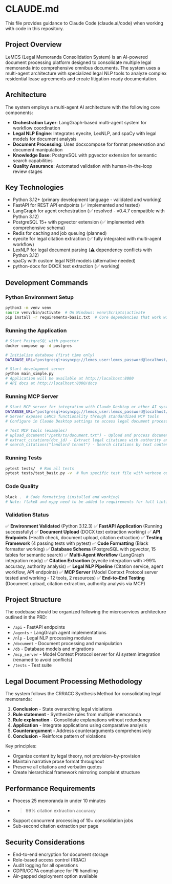 # CLAUDE.md

This file provides guidance to Claude Code (claude.ai/code) when working with code in this repository.

## Project Overview

LeMCS (Legal Memoranda Consolidation System) is an AI-powered document processing platform designed to consolidate multiple legal memoranda into comprehensive omnibus documents. The system uses a multi-agent architecture with specialized legal NLP tools to analyze complex residential lease agreements and create litigation-ready documentation.

## Architecture

The system employs a multi-agent AI architecture with the following core components:
- **Orchestration Layer**: LangGraph-based multi-agent system for workflow coordination
- **Legal NLP Engine**: Integrates eyecite, LexNLP, and spaCy with legal models for document analysis
- **Document Processing**: Uses docxcompose for format preservation and document manipulation
- **Knowledge Base**: PostgreSQL with pgvector extension for semantic search capabilities
- **Quality Assurance**: Automated validation with human-in-the-loop review stages

## Key Technologies

- Python 3.12+ (primary development language - validated and working)
- FastAPI for REST API endpoints (✅ implemented and tested)
- LangGraph for agent orchestration (✅ resolved - v0.4.7 compatible with Python 3.12)
- PostgreSQL 15+ with pgvector extension (✅ implemented with comprehensive schema)
- Redis for caching and job queuing (planned)
- eyecite for legal citation extraction (✅ fully integrated with multi-agent workflow)
- LexNLP for legal document parsing (⚠️ dependency conflicts with Python 3.12)
- spaCy with custom legal NER models (alternative needed)
- python-docx for DOCX text extraction (✅ working)

## Development Commands

### Python Environment Setup
```bash
python3 -m venv venv
source venv/bin/activate  # On Windows: venv\Scripts\activate
pip install -r requirements-basic.txt  # Core dependencies that work with Python 3.12
```

### Running the Application
```bash
# Start PostgreSQL with pgvector
docker compose up -d postgres

# Initialize database (first time only)
DATABASE_URL="postgresql+asyncpg://lemcs_user:lemcs_password@localhost/lemcs" python scripts/init_database.py

# Start development server
python main_simple.py
# Application will be available at http://localhost:8000
# API docs at http://localhost:8000/docs
```

### Running MCP Server
```bash
# Start MCP server for integration with Claude Desktop or other AI systems
DATABASE_URL="postgresql+asyncpg://lemcs_user:lemcs_password@localhost/lemcs" python mcp_server/server.py
# Server exposes LeMCS functionality through standardized MCP tools
# Configure in Claude Desktop settings to access legal document processing tools

# Test MCP tools (examples)
# upload_document("/path/to/document.txt") - Upload and process documents
# extract_citations(doc_id) - Extract legal citations with authority analysis
# search_citations("landlord tenant") - Search citations by text content
```

### Running Tests
```bash
pytest tests/  # Run all tests
pytest tests/test_basic.py -v  # Run specific test file with verbose output
```

### Code Quality
```bash
black .  # Code formatting (installed and working)
# Note: flake8 and mypy need to be added to requirements for full linting
```

### Validation Status
✅ **Environment Validated** (Python 3.12.3)
✅ **FastAPI Application** (Running successfully)
✅ **Document Upload** (DOCX text extraction working)
✅ **API Endpoints** (Health check, document upload, citation extraction)
✅ **Testing Framework** (4 passing tests with pytest)
✅ **Code Formatting** (Black formatter working)
✅ **Database Schema** (PostgreSQL with pgvector, 15 tables for semantic search)
✅ **Multi-Agent Workflow** (LangGraph integration ready)
✅ **Citation Extraction** (eyecite integration with >99% accuracy, authority analysis)
✅ **Legal NLP Pipeline** (Citation service, agent workflow, API endpoints)
✅ **MCP Server** (Model Context Protocol server tested and working - 12 tools, 2 resources)
✅ **End-to-End Testing** (Document upload, citation extraction, authority analysis via MCP)

## Project Structure

The codebase should be organized following the microservices architecture outlined in the PRD:
- `/api` - FastAPI endpoints
- `/agents` - LangGraph agent implementations
- `/nlp` - Legal NLP processing modules
- `/document` - Document processing and manipulation
- `/db` - Database models and migrations
- `/mcp_server` - Model Context Protocol server for AI system integration (renamed to avoid conflicts)
- `/tests` - Test suite

## Legal Document Processing Methodology

The system follows the CRRACC Synthesis Method for consolidating legal memoranda:
1. **Conclusion** - State overarching legal violations
2. **Rule statement** - Synthesize rules from multiple memoranda
3. **Rule explanation** - Consolidate explanations without redundancy
4. **Application** - Integrate applications using comparative analysis
5. **Counterargument** - Address counterarguments comprehensively
6. **Conclusion** - Reinforce pattern of violations

Key principles:
- Organize content by legal theory, not provision-by-provision
- Maintain narrative prose format throughout
- Preserve all citations and verbatim quotes
- Create hierarchical framework mirroring complaint structure

## Performance Requirements

- Process 25 memoranda in under 10 minutes
- >99% citation extraction accuracy
- Support concurrent processing of 10+ consolidation jobs
- Sub-second citation extraction per page

## Security Considerations

- End-to-end encryption for document storage
- Role-based access control (RBAC)
- Audit logging for all operations
- GDPR/CCPA compliance for PII handling
- Air-gapped deployment option available